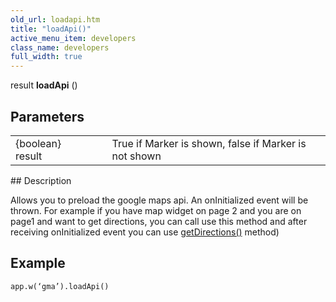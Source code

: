 ```yaml
---
old_url: loadapi.htm
title: "loadApi()"
active_menu_item: developers
class_name: developers
full_width: true
---
```



result **loadApi** ()

## Parameters

<table>
<tr>
<td width="169">
{boolean} result

</td>
<td width="17">
</td>
<td width="694">
True if Marker is shown, false if Marker is not shown

</td>
</tr>
</table>
## Description

Allows you to preload the google maps api. An onInitialized event will be thrown. For example if you have map widget on page 2 and you are on page1 and want to get directions, you can call use this method and after receiving onInitialized event you can use [getDirections()](/developers/documentation/scripting-apis/client-api/widget-object-functions/advanced-maps/getdirections) method)

## Example

    app.w(‘gma’).loadApi() 
   
